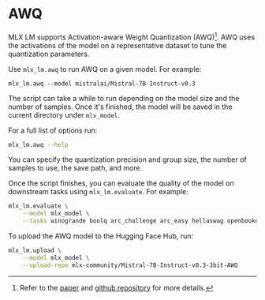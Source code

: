 # AWQ

MLX LM supports Activation-aware Weight Quantization (AWQ)[^1]. AWQ uses the
activations of the model on a representative dataset to tune the quantization
parameters.

Use `mlx_lm.awq` to run AWQ on a given model. For example:
```
mlx_lm.awq --model mistralai/Mistral-7B-Instruct-v0.3
```

The script can take a while to run depending on the model size and the number
of samples. Once it's finished, the model will be saved in the current
directory under `mlx_model`.

For a full list of options run:

```bash
mlx_lm.awq --help
```

You can specify the quantization precision and group size, the number of
samples to use, the save path, and more. 

Once the script finishes, you can evaluate the quality of the model on
downstream tasks using `mlx_lm.evaluate`. For example:

```bash
mlx_lm.evaluate \
    --model mlx_model \
    --tasks winogrande boolq arc_challenge arc_easy hellaswag openbookqa piqa social_iqa                      
```

To upload the AWQ model to the Hugging Face Hub, run:

```bash
mlx_lm.upload \
    --model mlx_model \
    --upload-repo mlx-community/Mistral-7B-Instruct-v0.3-3bit-AWQ
```

[^1]: Refer to the [paper](https://arxiv.org/abs/2306.00978)
and [github repository](https://github.com/mit-han-lab/llm-awq) for more
details.
